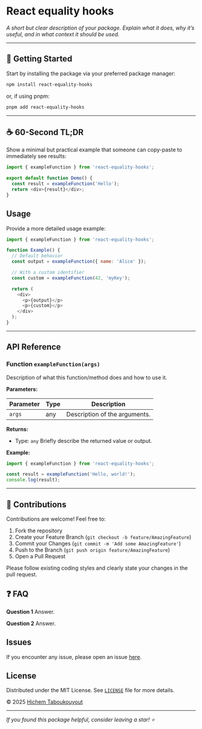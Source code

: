 # React equality hooks

*A short but clear description of your package. Explain what it does, why it’s useful, and in what context it should be used.*

---

## 🚀 Getting Started

Start by installing the package via your preferred package manager:

```sh
npm install react-equality-hooks
```

or, if using pnpm:

```sh
pnpm add react-equality-hooks
```

---

## ☕ 60-Second TL;DR

Show a minimal but practical example that someone can copy-paste to immediately see results:

```javascript
import { exampleFunction } from 'react-equality-hooks';

export default function Demo() {
  const result = exampleFunction('Hello');
  return <div>{result}</div>;
}
```

## Usage

Provide a more detailed usage example:

```javascript
import { exampleFunction } from 'react-equality-hooks';

function Example() {
  // Default behavior
  const output = exampleFunction({ name: 'Alice' });

  // With a custom identifier
  const custom = exampleFunction(42, 'myKey');

  return (
    <div>
      <p>{output}</p>
      <p>{custom}</p>
    </div>
  );
}
```

---

## API Reference

### Function `exampleFunction(args)`

Description of what this function/method does and how to use it.

**Parameters:**

| Parameter   | Type   | Description                        |
|-------------|--------|------------------------------------|
| `args`      | any    | Description of the arguments.      |

**Returns:**

- Type: `any`
Briefly describe the returned value or output.

**Example:**

```javascript
import { exampleFunction } from 'react-equality-hooks';

const result = exampleFunction('Hello, world!');
console.log(result);
```

---

## 🤝 Contributions

Contributions are welcome! Feel free to:

1. Fork the repository
2. Create your Feature Branch (`git checkout -b feature/AmazingFeature`)
3. Commit your Changes (`git commit -m 'Add some AmazingFeature'`)
4. Push to the Branch (`git push origin feature/AmazingFeature`)
5. Open a Pull Request

Please follow existing coding styles and clearly state your changes in the pull request.

## ❓ FAQ

**Question 1**
Answer.

**Question 2**
Answer.

## Issues

If you encounter any issue, please open an issue [here](https://github.com/HichemTab-tech/react-equality-hooks/issues).

## License

Distributed under the MIT License. See [`LICENSE`](LICENSE) file for more details.

&copy; 2025 [Hichem Taboukouyout](mailto:hichem.taboukouyout@hichemtab-tech.me)

---

_If you found this package helpful, consider leaving a star! ⭐️_
